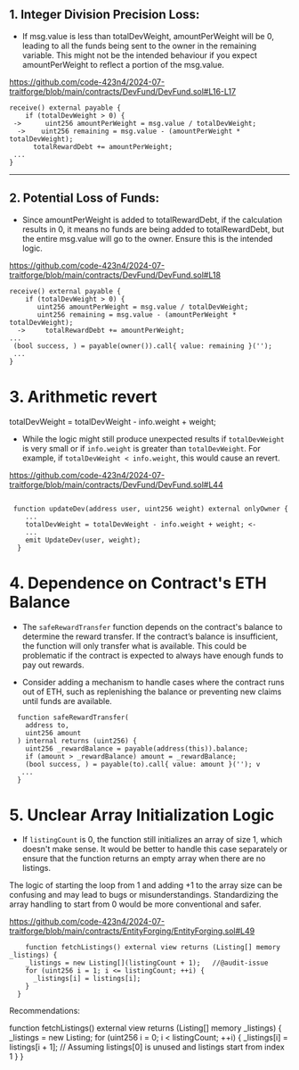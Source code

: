 ## 1. Integer Division Precision Loss:

 * If msg.value is less than totalDevWeight, amountPerWeight will be 0, leading to all the funds being sent to the owner in the remaining variable.
This might not be the intended behaviour if you expect amountPerWeight to reflect a portion of the msg.value.

https://github.com/code-423n4/2024-07-traitforge/blob/main/contracts/DevFund/DevFund.sol#L16-L17

```
receive() external payable {
    if (totalDevWeight > 0) {
 ->      uint256 amountPerWeight = msg.value / totalDevWeight;
  ->    uint256 remaining = msg.value - (amountPerWeight * totalDevWeight);
      totalRewardDebt += amountPerWeight;
 ...     
}
```

-----------------------------------------------------------------------------------

## 2. Potential Loss of Funds:

* Since amountPerWeight is added to totalRewardDebt, if the calculation results in 0, it means no funds are being added to totalRewardDebt, but the entire msg.value will go to the owner. Ensure this is the intended logic.


https://github.com/code-423n4/2024-07-traitforge/blob/main/contracts/DevFund/DevFund.sol#L18



```
receive() external payable {
    if (totalDevWeight > 0) {
       uint256 amountPerWeight = msg.value / totalDevWeight;
       uint256 remaining = msg.value - (amountPerWeight * totalDevWeight);
  ->     totalRewardDebt += amountPerWeight;
...
 (bool success, ) = payable(owner()).call{ value: remaining }('');
 ...     
}
```


# 3. Arithmetic revert 

totalDevWeight = totalDevWeight - info.weight + weight;

* While the logic might still produce unexpected results if `totalDevWeight` is very small or if `info.weight` is greater than `totalDevWeight`.
For example, if `totalDevWeight < info.weight`, this would cause an revert.

https://github.com/code-423n4/2024-07-traitforge/blob/main/contracts/DevFund/DevFund.sol#L44

```

 function updateDev(address user, uint256 weight) external onlyOwner {
    ...
    totalDevWeight = totalDevWeight - info.weight + weight; <-
    ...
    emit UpdateDev(user, weight);
  }

```


# 4. Dependence on Contract's ETH Balance

* The `safeRewardTransfer` function depends on the contract's balance to determine the reward transfer. If the contract’s balance is insufficient, the function will only transfer what is available. This could be problematic if the contract is expected to always have enough funds to pay out rewards.

* Consider adding a mechanism to handle cases where the contract runs out of ETH, such as replenishing the balance or preventing new claims until funds are available.


```
  function safeRewardTransfer(
    address to,
    uint256 amount
  ) internal returns (uint256) {
    uint256 _rewardBalance = payable(address(this)).balance; 
    if (amount > _rewardBalance) amount = _rewardBalance;
    (bool success, ) = payable(to).call{ value: amount }(''); v
   ...
  }
```



# 5. Unclear Array Initialization Logic


* If `listingCount` is 0, the function still initializes an array of size 1, which doesn't make sense. It would be better to handle this case separately or ensure that the function returns an empty array when there are no listings.

The logic of starting the loop from 1 and adding +1 to the array size can be confusing and may lead to bugs or misunderstandings. Standardizing the array handling to start from 0 would be more conventional and safer.

https://github.com/code-423n4/2024-07-traitforge/blob/main/contracts/EntityForging/EntityForging.sol#L49

```
	function fetchListings() external view returns (Listing[] memory _listings) {
    _listings = new Listing[](listingCount + 1);   //@audit-issue
    for (uint256 i = 1; i <= listingCount; ++i) {
      _listings[i] = listings[i];
    }
  }
```

Recommendations:

function fetchListings() external view returns (Listing[] memory _listings) {
    _listings = new Listing[](listingCount);
    for (uint256 i = 0; i < listingCount; ++i) {
        _listings[i] = listings[i + 1]; // Assuming listings[0] is unused and listings start from index 1
    }
}
